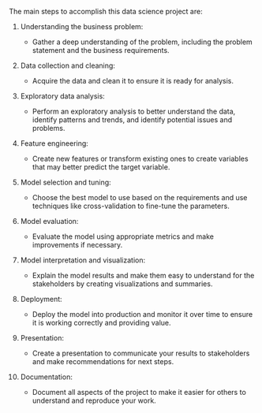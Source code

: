 The main steps to accomplish this data science project are:

1. Understanding the business problem: 
    - Gather a deep understanding of the problem, including the problem statement and the business requirements.

2. Data collection and cleaning: 
    - Acquire the data and clean it to ensure it is ready for analysis.

3. Exploratory data analysis: 
    - Perform an exploratory analysis to better understand the data, identify patterns and trends, and identify potential issues and problems.

4. Feature engineering: 
    - Create new features or transform existing ones to create variables that may better predict the target variable.

5. Model selection and tuning: 
    - Choose the best model to use based on the requirements and use techniques like cross-validation to fine-tune the parameters.

6. Model evaluation: 
    - Evaluate the model using appropriate metrics and make improvements if necessary.

7. Model interpretation and visualization: 
    - Explain the model results and make them easy to understand for the stakeholders by creating visualizations and summaries.


8. Deployment: 
    - Deploy the model into production and monitor it over time to ensure it is working correctly and providing value.

9. Presentation: 
    - Create a presentation to communicate your results to stakeholders and make recommendations for next steps.

10. Documentation: 
    - Document all aspects of the project to make it easier for others to understand and reproduce your work.